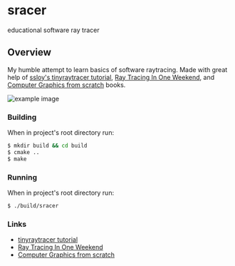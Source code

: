# sracer
educational software ray tracer

## Overview
My humble attempt to learn basics of software raytracing. Made with great help of [ssloy's tinyraytracer tutorial](https://github.com/ssloy/tinyraytracer), [Ray Tracing In One Weekend](https://raytracing.github.io/books/RayTracingInOneWeekend.html), and [Computer Graphics from scratch](gabrielgambetta.com/computer-graphics-from-scratch/) books.

![example image](https://github.com/tsaygree/sracer/blob/master/sracerimage.png)

### Building
When in project's root directory run:
```bash
$ mkdir build && cd build
$ cmake ..
$ make
```

### Running
When in project's root directory run:
```bash
$ ./build/sracer
```

### Links
- [tinyraytracer tutorial](https://github.com/ssloy/tinyraytracer)
- [Ray Tracing In One Weekend](https://raytracing.github.io/books/RayTracingInOneWeekend.html)
- [Computer Graphics from scratch](gabrielgambetta.com/computer-graphics-from-scratch/)
